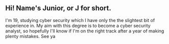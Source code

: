 ## Hi! Name's Junior, or J for short.


  I'm 19, studying cyber security which I have only the the slightest bit of experience in.
  My aim with this degree is to become a cyber security analyst, so hopefully I'll know if I'm on the right track after a year of making plenty mistakes.
  See ya
